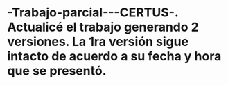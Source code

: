 # -Trabajo-parcial---CERTUS-. Actualicé el trabajo generando 2 versiones. La 1ra versión sigue intacto de acuerdo a su fecha y hora que se presentó.
